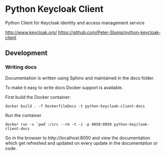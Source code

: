 # Python Keycloak Client
Python Client for Keycloak identity and access management service

http://www.keycloak.org/
https://github.com/Peter-Slump/python-keycloak-client

## Development

### Writing docs

Documentation is written using Sphinx and maintained in the docs folder.

To make it easy to write docs Docker support is available.

First build the Docker container:

    docker build . -f DockerfileDocs -t python-keycloak-client-docs

Run the container

    docker run -v `pwd`:/src --rm -t -i -p 8050:8050 python-keycloak-client-docs

Go in the browser to http://localhost:8050 and view the documentation which get
refreshed and updated on every update in the documentation or code.